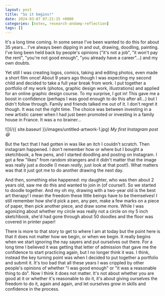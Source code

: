 ```yaml
---
layout: post
title: "So it begins!"
date: 2024-03-07 07:21:15 +0000
categories: [notes, research-andamp-reflection]
tags: []
---
```


It's a long time coming. In some sense I've been wanted to do this for about 35 years... I've always been dipping in and out, drawing, doodling, painting. I've long been held back by people's opinions ("it's not a job", "it won't pay the rent", "you're not good enough", "you already have a career"...) and my own doubts.

<!-- /wp:paragraph --><!-- wp:paragraph {"fontSize":"small"} -->

Yet still I was creating logos, comics, taking and editing photos, even made a short film once! About 9 years ago though I was expecting my second child and decided to take a full year break from work. I put together a portfolio of my work (photos, graphic design work, illustrations) and applied for an online graphic design course. To my surprise, I got in! This gave me a boost in confidence (perhaps I was good enough to do this after all...) but I didn't follow through. Family and friends talked me out of it. I don't regret it though. It was not the right time. The choice was between investing in a new artistic career when I had just been promoted or investing in a family house in France. It was a no brainer...

<!-- /wp:paragraph --><!-- wp:image {"id":259,"width":"245px","height":"409px","sizeSlug":"large","linkDestination":"none","align":"right"} -->
![](/{{ site.baseurl }}/images/untitled-artwork-1.jpg)
_My first Instagram post 😆_
<!-- /wp:image --><!-- wp:paragraph {"fontSize":"small"} -->

But the fact that I had gotten in was like an itch I couldn't scratch. Then instagram happened. I don't remember how or where but I bought a sketchbook, a few pens, and I started doodling and posting on Instagram. I got a few "likes" from random strangers and it didn't matter that the image was really just a doodle (I mean _really_, just look at that post!). What matters was that it just got me to do another drawing the next day.

<!-- /wp:paragraph --><!-- wp:paragraph {"fontSize":"small"} -->

And then, something else happened: my daughter, who was then about 2 years old, saw me do this and wanted to join in (of course!). So we started to doodle together. And my oh my, drawing with a two-year old is the best art therapy! I mean the freedom these little beings have to be themselves! I still remember how she'd pick a pen, any pen, make a few marks on a piece of paper, then pick another piece, and draw some more. While I was agonizing about whether my circle was really not a circle on my 5 inch sketchbook, she'd had gone through about 50 doodles and the floor was covered in printer paper!

<!-- /wp:paragraph --><!-- wp:paragraph {"fontSize":"small"} -->

There is more to that story to get to where I am at today but the point here is that it does not matter how we begin, or when we begin. It really begins when we start ignoring the nay sayers and put ourselves out there. For a long time I believed it was getting that letter of admission that gave me the confidence to start practicing again, but I no longer think it was. I think, instead the key turning point was when I decided to put together a portfolio and submit it. It's too bad that all these years I was crippled by other people's opinions of whether "I was good enough" or "it was a reasonable thing to do". Now I think it does not matter. It's not about whether you are good at it or whether it's reasonable to do it, it's about giving ourselves the freedom to do it, again and again, and let ourselves grow in skills and confidence in the process.

<!-- /wp:paragraph -->